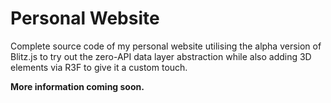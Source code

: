 # Personal Website

Complete source code of my personal website utilising the alpha version of Blitz.js to try out the zero-API data layer abstraction while also adding 3D elements via R3F to give it a custom touch.

**More information coming soon.**
